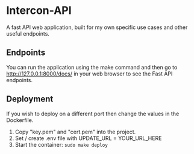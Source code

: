 # Intercon-API
A fast API web application, built for my own specific use cases and other useful endpoints.

## Endpoints
You can run the application using the make command and then go to http://127.0.0.1:8000/docs/ in your web browser to see the Fast API endpoints.

## Deployment
If you wish to deploy on a different port then change the values in the Dockerfile.
1. Copy "key.pem" and "cert.pem" into the project.
2. Set / create .env file with UPDATE_URL = YOUR_URL_HERE
3. Start the container: `sudo make deploy`